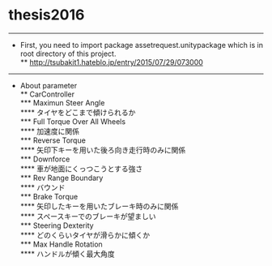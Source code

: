 # thesis2016

---
* First, you need to import package assetrequest.unitypackage which is in root directory of this project.  
** http://tsubakit1.hateblo.jp/entry/2015/07/29/073000  
---
* About parameter  
** CarController  
*** Maximun Steer Angle  
**** タイヤをどこまで傾けられるか  
*** Full Torque Over All Wheels  
**** 加速度に関係  
*** Reverse Torque  
**** 矢印下キーを用いた後ろ向き走行時のみに関係  
*** Downforce  
**** 車が地面にくっつこうとする強さ  
*** Rev Range Boundary  
**** バウンド  
*** Brake Torque  
**** 矢印したキーを用いたブレーキ時のみに関係  
**** スペースキーでのブレーキが望ましい  
*** Steering Dexterity  
**** どのくらいタイヤが滑らかに傾くか  
*** Max Handle Rotation  
**** ハンドルが傾く最大角度  
